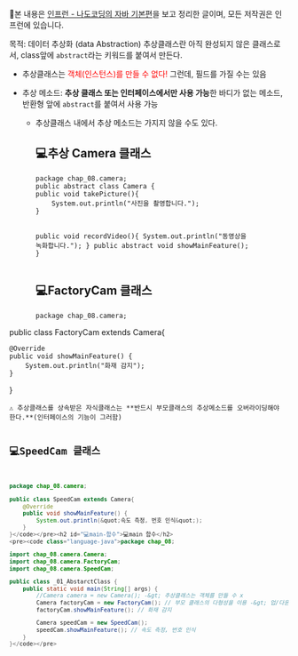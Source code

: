 <p>📢본 내용은 <a href="https://www.inflearn.com/course/%EB%82%98%EB%8F%84%EC%BD%94%EB%94%A9-%EC%9E%90%EB%B0%94-%EA%B8%B0%EB%B3%B8/dashboard">인프런 - 나도코딩의 자바 기본편</a>을 보고 정리한 글이며, 모든 저작권은 인프런에 있습니다.</p>
<p>목적: 데이터 추상화 (data Abstraction)
추상클래스란 아직 완성되지 않은 클래스로서, class앞에 <code>abstract</code>라는 키워드를 붙여서 만든다.</p>
<ul>
<li><p>추상클래스는 <span style="color: red;">객체(인스턴스)를 만들 수 없다!</span> 그런데, 필드를 가질 수는 있음</p>
</li>
<li><p>추상 메소드: <strong>추상 클래스 또는 인터페이스에서만 사용 가능</strong>한 바디가 없는 메소드, 반환형 앞에 <code>abstract</code>를 붙여서 사용 가능</p>
<ul>
<li><p>추상클래스 내에서 추상 메소드는 가지지 않을 수도 있다.</p>
<h2 id="💻추상-camera-클래스">💻추상 Camera 클래스</h2>
<pre><code class="language-java">package chap_08.camera;
public abstract class Camera {
public void takePicture(){
    System.out.println(&quot;사진을 촬영합니다.&quot;);
}

public void recordVideo(){
    System.out.println(&quot;동영상을 녹화합니다.&quot;);
}
public abstract void showMainFeature();
}</code></pre>
<h2 id="💻factorycam-클래스">💻FactoryCam 클래스</h2>
<pre><code class="language-java">package chap_08.camera;
</code></pre>
</li>
</ul>
</li>
</ul>
<p>public class FactoryCam extends Camera{</p>
<pre><code>@Override
public void showMainFeature() {
    System.out.println(&quot;화재 감지&quot;);
}</code></pre><p>}</p>
<pre><code>⚠️ 추상클래스를 상속받은 자식클래스는 **반드시 부모클래스의 추상메소드를 오버라이딩해야 한다.**(인터페이스의 기능이 그러함)

## 💻SpeedCam 클래스
```java
package chap_08.camera;

public class SpeedCam extends Camera{
    @Override
    public void showMainFeature() {
        System.out.println(&quot;속도 측정, 번호 인식&quot;);
    }
}</code></pre><h2 id="💻main-함수">💻main 함수</h2>
<pre><code class="language-java">package chap_08;

import chap_08.camera.Camera;
import chap_08.camera.FactoryCam;
import chap_08.camera.SpeedCam;

public class _01_AbstarctClass {
    public static void main(String[] args) {
        //Camera camera = new Camera(); -&gt; 추상클래스는 객체를 만들 수 x
        Camera factoryCam = new FactoryCam(); // 부모 클래스의 다형성을 이용 -&gt; 업/다운캐스팅 용이(참고로, 업캐스팅은 이미 부모객체로 선언했으므로 자동임)
        factoryCam.showMainFeature(); // 화재 감지

        Camera speedCam = new SpeedCam();
        speedCam.showMainFeature(); // 속도 측정, 번호 인식
    }
}</code></pre>